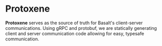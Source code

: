 # Protoxene

**Protoxene** serves as the source of truth for Basalt's client-server
communications. Using gRPC and protobuf, we are statically generating
client and server communication code allowing for easy, typesafe
communication.
